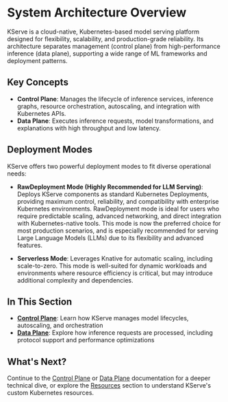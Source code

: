 # System Architecture Overview

KServe is a cloud-native, Kubernetes-based model serving platform designed for flexibility, scalability, and production-grade reliability. Its architecture separates management (control plane) from high-performance inference (data plane), supporting a wide range of ML frameworks and deployment patterns.

## Key Concepts

- **Control Plane**: Manages the lifecycle of inference services, inference graphs, resource orchestration, autoscaling, and integration with Kubernetes APIs.
- **Data Plane**: Executes inference requests, model transformations, and explanations with high throughput and low latency.

## Deployment Modes

KServe offers two powerful deployment modes to fit diverse operational needs:

- **RawDeployment Mode (Highly Recommended for LLM Serving)**: Deploys KServe components as standard Kubernetes Deployments, providing maximum control, reliability, and compatibility with enterprise Kubernetes environments. RawDeployment mode is ideal for users who require predictable scaling, advanced networking, and direct integration with Kubernetes-native tools. This mode is now the preferred choice for most production scenarios, and is especially recommended for serving Large Language Models (LLMs) due to its flexibility and advanced features.

- **Serverless Mode**: Leverages Knative for automatic scaling, including scale-to-zero. This mode is well-suited for dynamic workloads and environments where resource efficiency is critical, but may introduce additional complexity and dependencies.

## In This Section

- **[Control Plane](control-plane.md)**: Learn how KServe manages model lifecycles, autoscaling, and orchestration
- **[Data Plane](./data-plane/data-plane.md)**: Explore how inference requests are processed, including protocol support and performance optimizations

## What's Next?

Continue to the [Control Plane](control-plane.md) or [Data Plane](./data-plane/data-plane.md) documentation for a deeper technical dive, or explore the [Resources](../resources/) section to understand KServe's custom Kubernetes resources.
